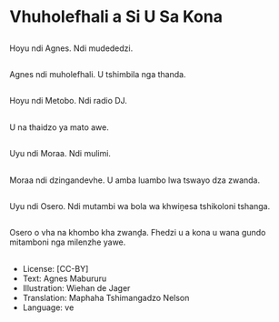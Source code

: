 # Vhuholefhali a Si U Sa Kona

##
Hoyu ndi Agnes. Ndi mudededzi.

##
Agnes ndi muholefhali. U tshimbila nga thanda.

##
Hoyu ndi Metobo. Ndi radio DJ.

##
U na thaidzo ya mato awe.

##
Uyu ndi Moraa. Ndi mulimi.

##
Moraa ndi dzingandevhe. U amba luambo lwa tswayo dza zwanda.

##
Uyu ndi Osero. Ndi mutambi wa bola wa khwiṋesa tshikoloni tshanga.

##
Osero o vha na khombo kha zwanḓa. Fhedzi u a kona u wana gundo mitamboni nga milenzhe yawe.

##
* License: [CC-BY]
* Text: Agnes Mabururu
* Illustration: Wiehan de Jager
* Translation: Maphaha Tshimangadzo Nelson
* Language: ve

